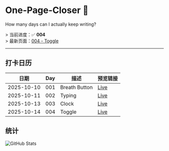 # One-Page-Closer 🚀  
How many days can I actually keep writing?

&gt; 当前进度：✅ **004**  
&gt; 最新页面：[004 - Toggle](https://garfieldreams.github.io/one-page-closer/pages/004-Toggle.html)

---

## 打卡日历
| 日期 | Day | 描述 | 预览链接 |
| ---- | --- | ---- | -------- |
| 2025-10-10 | 001 | Breath Button | [Live](https://garfieldreams.github.io/one-page-closer/pages/001-Breath.html) |
| 2025-10-11 | 002 | Typing | [Live](https://garfieldreams.github.io/one-page-closer/pages/002-Typing.html) |
| 2025-10-13 | 003 | Clock | [Live](https://garfieldreams.github.io/one-page-closer/pages/003-Clock/003-Clock.html) |
| 2025-10-14 | 004 | Toggle | [Live](https://garfieldreams.github.io/one-page-closer/pages/004-Toggle.html) |

## 统计
![GitHub Stats](https://github-readme-stats.vercel.app/api?username=garfieldreams&theme=dark&hide=prs,issues)
